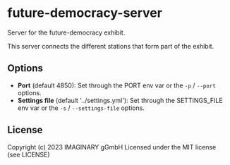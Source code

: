 # future-democracy-server

Server for the future-democracy exhibit.

This server connects the different stations that form part of the exhibit.

## Options

- **Port** (default 4850): Set through the PORT env var or the `-p` / `--port` options.
- **Settings file** (default '../settings.yml'): Set through the SETTINGS_FILE env var or the `-s` / `--settings-file` options.

## License

Copyright (c) 2023 IMAGINARY gGmbH
Licensed under the MIT license (see LICENSE)

